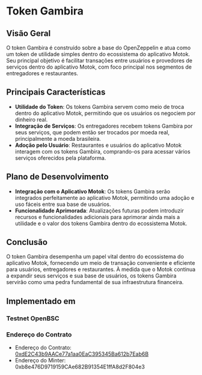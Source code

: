 # Token Gambira

## Visão Geral

O token Gambira é construído sobre a base do OpenZeppelin e atua como um token de utilidade simples dentro do ecossistema do aplicativo Motok. Seu principal objetivo é facilitar transações entre usuários e provedores de serviços dentro do aplicativo Motok, com foco principal nos segmentos de entregadores e restaurantes.

## Principais Características

- **Utilidade do Token**: Os tokens Gambira servem como meio de troca dentro do aplicativo Motok, permitindo que os usuários os negociem por dinheiro real.
- **Integração de Serviços**: Os entregadores recebem tokens Gambira por seus serviços, que podem então ser trocados por moeda real, principalmente a moeda brasileira.
- **Adoção pelo Usuário**: Restaurantes e usuários do aplicativo Motok interagem com os tokens Gambira, comprando-os para acessar vários serviços oferecidos pela plataforma.

## Plano de Desenvolvimento

- **Integração com o Aplicativo Motok**: Os tokens Gambira serão integrados perfeitamente ao aplicativo Motok, permitindo uma adoção e uso fáceis entre sua base de usuários.
- **Funcionalidade Aprimorada**: Atualizações futuras podem introduzir recursos e funcionalidades adicionais para aprimorar ainda mais a utilidade e o valor dos tokens Gambira dentro do ecossistema Motok.

## Conclusão

O token Gambira desempenha um papel vital dentro do ecossistema do aplicativo Motok, fornecendo um meio de transação conveniente e eficiente para usuários, entregadores e restaurantes. À medida que o Motok continua a expandir seus serviços e sua base de usuários, os tokens Gambira servirão como uma pedra fundamental de sua infraestrutura financeira.

## Implementado em

### Testnet OpenBSC

### Endereço do Contrato

- Endereço do Contrato: [0xdE2C43b9AACe77a1aa0EaC395345Ba612b7Eab6B](https://testnet.bscscan.com/token/0xde2c43b9aace77a1aa0eac395345ba612b7eab6b)
- Endereço do Minter: 0xb8e476D9719159CAe682B91354E1ffA8d2F804e3
